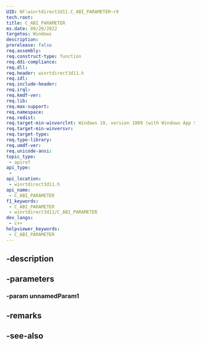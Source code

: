 ```yaml
---
UID: NF:winrtdirect3d11.C_ABI_PARAMETER~r9
tech.root: 
title: C_ABI_PARAMETER
ms.date: 09/20/2022
targetos: Windows
description: 
prerelease: false
req.assembly: 
req.construct-type: function
req.ddi-compliance: 
req.dll: 
req.header: winrtdirect3d11.h
req.idl: 
req.include-header: 
req.irql: 
req.kmdf-ver: 
req.lib: 
req.max-support: 
req.namespace: 
req.redist: 
req.target-min-winverclnt: Windows 10, version 1809 (with Windows App SDK 1.0 Preview 1 or later)
req.target-min-winversvr: 
req.target-type: 
req.type-library: 
req.umdf-ver: 
req.unicode-ansi: 
topic_type:
 - apiref
api_type:
 - 
api_location:
 - winrtdirect3d11.h
api_name:
 - C_ABI_PARAMETER
f1_keywords:
 - C_ABI_PARAMETER
 - winrtdirect3d11/C_ABI_PARAMETER
dev_langs:
 - c++
helpviewer_keywords:
 - C_ABI_PARAMETER
---
```


## -description

## -parameters

### -param unnamedParam1

## -remarks

## -see-also

